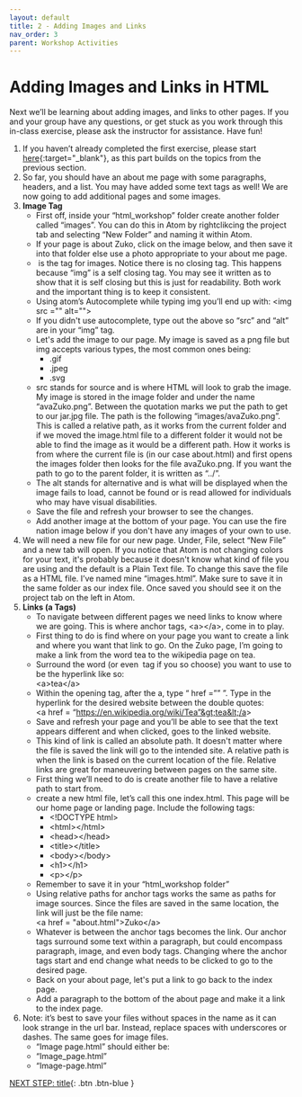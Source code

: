 ```yaml
---
layout: default
title: 2 - Adding Images and Links
nav_order: 3
parent: Workshop Activities
---
```


# Adding Images and Links in HTML

Next we’ll be learning about adding images, and links to other pages. If you and your group have any questions, or get stuck as you work through this in-class exercise, please ask the instructor for assistance. Have fun!

1.  If you haven’t already completed the first exercise, please start [here](https://richmccue.github.io/html-css/act-1.html){:target="_blank"}, as this part builds on the topics from the previous section.
2.  So far, you should have an about me page with some paragraphs, headers, and a list. You may have added some text tags as well! We are now going to add additional pages and some images.
3.  **Image Tag**
    -   First off, inside your “html_workshop” folder create another folder called “images”. You can do this in Atom by rightclikcing the project tab and selecting “New Folder” and naming it within Atom.
    -   If your page is about Zuko, click on the image below, and then save it into that folder else use a photo appropriate to your about me page.
    -   <img> is the tag for images. Notice there is no closing tag. This happens because “img” is a self closing tag. You may see it written as </img> to show that it is self closing but this is just for readability. Both work and the important thing is to keep it consistent.
    -   Using atom’s Autocomplete while typing img you’ll end up with: 
&lt;img src ="" alt=""&gt;
    -   If you didn't use autocomplete, type out the above so “src” and “alt” are in your “img” tag.
    -   Let's add the image to our page. My image is saved as a png file but img accepts various types, the most common ones being:
        -   .gif
        -   .jpeg
        -   .svg
    -   src stands for source and is where HTML will look to grab the image. My image is stored in the image folder and under the name “avaZuko.png”. Between the quotation marks we put the path to get to our jar.jpg file. The path is the following “images/avaZuko.png”. This is called a relative path, as it works from the current folder and if we moved the image.html file to a different folder it would not be able to find the image as it would be a different path. How it works is from where the current file is (in our case about.html) and first opens the images folder then looks for the file avaZuko.png. If you want the path to go to the parent folder, it is written as “../”.
    -   The alt stands for alternative and is what will be displayed when the image fails to load, cannot be found or is read allowed for individuals who may have visual disabilities.
    -   Save the file and refresh your browser to see the changes.
    -   Add another image at the bottom of your page. You can use the fire nation image below if you don't have any images of your own to use.
4.  We will need a new file for our new page. Under, File, select “New File” and a new tab will open. If you notice that Atom is not changing colors for your text, it's probably because it doesn't know what kind of file you are using and the default is a Plain Text file. To change this save the file as a HTML file. I’ve named mine “images.html”. Make sure to save it in the same folder as our index file. Once saved you should see it on the project tab on the left in Atom.
5.  **Links (a Tags)**
    -   To navigate between different pages we need links to know where we are going. This is where anchor tags, &lt;a&gt;&lt;/a&gt;, come in to play.
    -   First thing to do is find where on your page you want to create a link and where you want that link to go. On the Zuko page, I’m going to make a link from  the word tea to the wikipedia page on tea.
    -   Surround the word (or even <img> tag if you so choose) you want to use to be the hyperlink like so:<br>
&lt;a&gt;tea&lt;/a&gt;
    -   Within the opening tag, after the a, type “ href =”” ”. Type in the hyperlink for the desired website between the double quotes:<br>
&lt;a href = “https://en.wikipedia.org/wiki/Tea”&gt;tea&lt;/a&gt;
    -   Save and refresh your page and you’ll be able to see that the text appears different and when clicked, goes to the linked website.
    -   This kind of link is called an absolute path. It doesn't matter where the file is saved the link will go to the intended site. A relative path is when the link is based on the current location of the file. Relative links are great for maneuvering between pages on the same site.
    -   First thing we’ll need to do is create another file to have a relative path to start from.
    -   create a new html file, let’s call this one index.html. This page will be our home page or landing page. Include the following tags:
        -   &lt;!DOCTYPE html&gt;
        -   &lt;html&gt;&lt;/html&gt;
        -   &lt;head&gt;&lt;/head&gt;
        -   &lt;title&gt;&lt;/title&gt;
        -   &lt;body&gt;&lt;/body&gt;
        -   &lt;h1&gt;&lt;/h1&gt;
        -   &lt;p&gt;&lt;/p&gt;
    -   Remember to save it in your “html_workshop folder”
    -   Using relative paths for anchor tags works the same as paths for image sources. Since the files are saved in the same location, the link will just be the file name:<br>
&lt;a href = "about.html"&gt;Zuko&lt;/a&gt;
    -   Whatever is between the anchor tags becomes the link. Our anchor tags surround some text within a paragraph, but could encompass paragraph, image, and even body tags. Changing where the anchor tags start and end change what needs to be clicked to go to the desired page.
    -   Back on your about page, let's put a link to go back to the index page.
    -   Add a paragraph to the bottom of the about page and make it a link to the index page.
6.  Note: it’s best to save your files without spaces in the name as it can look strange in the url bar. Instead, replace spaces with underscores or dashes. The same goes for image files.
    -   “Image page.html” should either be:
    -   “Image_page.html”
    -   “Image-page.html”

[NEXT STEP: title](act-3.html){: .btn .btn-blue }
